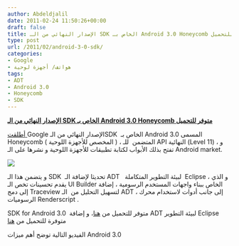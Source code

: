 ```yaml
---
author: Abdeldjalil
date: 2011-02-24 11:50:26+00:00
draft: false
title: الإصدار النهائي من الـ SDK الخاص بـ Android 3.0 Honeycomb متوفر للتحميل
type: post
url: /2011/02/android-3-0-sdk/
categories:
- Google
- هواتف/ أجهزة لوحية
tags:
- ADT
- Android 3.0
- Honeycomb
- SDK
---
```


**[الإصدار النهائي من الـ SDK الخاص بـ Android 3.0 Honeycomb متوفر للتحميل](https://www.it-scoop.com/2011/02/android-3-0-sdk/)**


[أطلقت ](http://android-developers.blogspot.com/2011/02/final-android-30-platform-and-updated.html)Google الإصدار النهائي من الـSDK  الخاص بـ Android 3.0 المسمى Honeycomb ( المخصص للأجهزة اللوحية ) ، المتضمن  للـ API النهائية (Level 11) ، و تفتح بذلك الأبواب لكتابة تطبيقات للأجهزة اللوحية و نشرها على الـ Android market.

[![](https://4.bp.blogspot.com/-9Ez2y71RLWY/TVmisYUffnI/AAAAAAAAABs/iN2LC8JQTNw/s400/android-bumblebee-holo.png )
](https://www.it-scoop.com/2011/02/android-3-0-sdk/)

و يتضمن هذا الـ SDK  تحديثا لإضافة الـ ADT   لبيئة التطوير المتكاملة  Eclipse ، و الذي يقدم تحسينات تخص الـ UI Builder الخاص ببناء واجهات المستخدم الرسومية ، إضافة إلى دمج Traceview لتسهيل التحليل من  الـ ADT ، إلى جانب أدوات لاستخدام محرك الرسوميات Renderscript .

SDK for Android 3.0  متوفر للتحميل من [هنا](http://developer.android.com/sdk/index.html)، و إضافة ADT لبيئة التطوير Eclipse متوفرة للتحميل من [هنا](http://developer.android.com/sdk/eclipse-adt.html)

الفيديو التالية توضح أهم ميزات Android 3.0

<!-- more -->



<object classid="clsid:d27cdb6e-ae6d-11cf-96b8-444553540000" width="640" codebase="http://download.macromedia.com/pub/shockwave/cabs/flash/swflash.cab#version=6,0,40,0" height="390"><embed src="http://www.youtube.com/v/hPUGNCIozp0?fs=1&hl=fr_FR&rel=0" allowscriptaccess="always" height="390" width="640" allowfullscreen="true" type="application/x-shockwave-flash"></embed></object>
